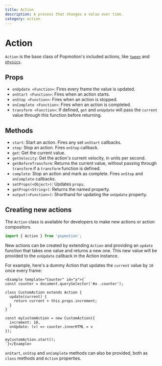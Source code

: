 ```yaml
---
title: Action
description: A process that changes a value over time.
category: action
---
```


# Action

`Action` is the base class of Popmotion's included actions, like [`tween`](tween) and [`physics`](physics).

## Props

- `onUpdate <Function>`: Fires every frame the value is updated.
- `onStart <Function>`: Fires when an action starts.
- `onStop <Function>`: Fires when an action is stopped.
- `onComplete <Function>`: Fires when an action is completed.
- `transform <Function>`: If defined, `get` and `onUpdate` will pass the `current` value through this function before returning.

## Methods

- `start`: Start an action. Fires any set `onStart` callbacks.
- `stop`: Stop an action. Fires `onStop` callback.
- `get`: Get the current value.
- `getVelocity`: Get the action's current velocity, in units per second.
- `getBeforeTransform`: Returns the current value, without passing through `transform` if a `transform` function is defined.
- `complete`: Stop an action and mark as complete. Fires `onStop` and `onComplete` callbacks.
- `setProps(<Object>)`: Updates `props`.
- `getProp(<String>)`: Returns the named property.
- `output(<Function>)`: Shorthand for updating the `onUpdate` property.

## Creating new actions

The `Action` class is available for developers to make new actions or action compositors.

```javascript
import { Action } from 'popmotion';
```

New actions can be created by extending `Action` and providing an `update` function that takes one value and returns a new one. This new value will be provided to the `onUpdate` callback in the Action instance.

For example, here's a dummy Action that updates the `current` value by `10` once every frame:

```marksy
<Example template="Counter" id="a">{`
const counter = document.querySelector('#a .counter');

class CustomAction extends Action {
  update(current) {
    return current + this.props.increment;
  }
}

const myCustomAction = new CustomAction({
  increment: 10,
  onUpdate: (v) => counter.innerHTML = v
});

myCustomAction.start();
`}</Example>
```

`onStart`, `onStop` and `onComplete` methods can also be provided, both as `class` methods and `Action` properties.
